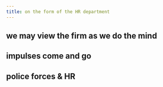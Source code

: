 ```yaml
---
title: on the form of the HR department
---
```


## we may view the firm as we do the mind
## impulses come and go
## police forces & HR
